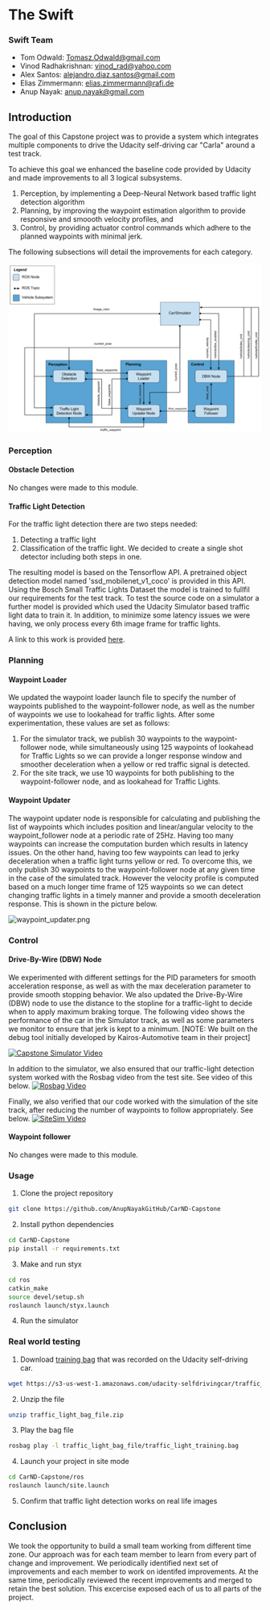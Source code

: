 # The Swift
### Swift Team
* Tom Odwald: Tomasz.Odwald@gmail.com
* Vinod Radhakrishnan: vinod_rad@yahoo.com
* Alex Santos: alejandro.diaz.santos@gmail.com
* Elias Zimmermann: elias.zimmermann@rafi.de
* Anup Nayak: anup.nayak@gmail.com


## Introduction
The goal of this Capstone project was to provide a system which integrates multiple components to drive the Udacity self-driving car "Carla" around a test track.

To achieve this goal we enhanced the baseline code provided by Udacity and made improvements to all 3 logical subsystems.
1. Perception, by implementing a Deep-Neural Network based traffic light detection algorithm
2. Planning, by improving the waypoint estimation algorithm to provide responsive and smoooth velocity profiles, and 
3. Control, by providing actuator control commands which adhere to the planned waypoints with minimal jerk.

The following subsections will detail the improvements for each category.

![Sytem Architecture](./system_architecture.png "Sysetem Architecture")


### Perception
#### Obstacle Detection
No changes were made to this module.
#### Traffic Light Detection
For the traffic light detection there are two steps needed: 
1. Detecting a traffic light 
2. Classification of the traffic light. 
We decided to create a single shot detector including both steps in one.

The resulting model is based on the Tensorflow API. A pretrained object detection model named 'ssd_mobilenet_v1_coco' is provided in this API. Using the Bosch Small Traffic Lights Dataset the model is trained to fullfil our requirements for the test track. To test the source code on a simulator a further model is provided which used the Udacity Simulator based traffic light data to train it. In addition, to minimize some latency issues we were having, we only process every 6th image frame for traffic lights.

A link to this work is provided [here]( https://github.com/alejandrods/Tensorflow_API_traffic_light_detection/blob/master/object_detection_tutorial.ipynb).

### Planning
#### Waypoint Loader
We updated the waypoint loader launch file to specify the number of waypoints published to the waypoint-follower node, as well as the number of waypoints we use to lookahead for traffic lights. After some experimentation, these values are set as follows:

1. For the simulator track, we publish 30 waypoints to the waypoint-follower node, while simultaneously using 125 waypoints of lookahead for Traffic Lights so we can provide a longer response window and smoother deceleration when a yellow or red traffic signal is detected.
1. For the site track, we use 10 waypoints for both publishing to the waypoint-follower node, and as lookahead for Traffic Lights.

#### Waypoint Updater

The waypoint updater node is responsible for calculating and publishing the list of waypoints which includes position and linear/angular velocity to the waypoint_follower node at a periodic rate of 25Hz. Having too many waypoints can increase the computation burden which results in latency issues. On the other hand, having too few waypoints can lead to jerky deceleration when a traffic light turns yellow or red. To overcome this, we only publish 30 waypoints to the waypoint-follower node at any given time in the case of the simulated track. However the velocity profile is computed based on a much longer time frame of 125 waypoints so we can detect changing traffic lights in a timely manner and provide a smooth deceleration response. This is shown in the picture below.

![waypoint_updater.png](https://github.com/calvinhobbes119/CarND-Capstone/blob/master/imgs/Waypoint_Updater.png)

### Control
#### Drive-By-Wire (DBW) Node 
We experimented with different settings for the PID parameters for smooth acceleration response, as well as with the max deceleration parameter to provide smooth stopping behavior. We also updated the Drive-By-Wire (DBW) node to use the distance to the stopline for a traffic-light to decide when to apply maximum braking torque. The following video shows the performance of the car in the Simulator track, as well as some parameters we monitor to ensure that jerk is kept to a minimum. [NOTE: We built on the debug tool initially developed by Kairos-Automotive team in their project]

[![Capstone Simulator Video](https://github.com/calvinhobbes119/CarND-Capstone/blob/master/imgs/Simulator.png)](https://youtu.be/ZpW9HxBtKtc)
 
In addition to the simulator, we also ensured that our traffic-light detection system worked with the Rosbag video from the test site. See video of this below.
[![Rosbag Video](https://github.com/calvinhobbes119/CarND-Capstone/blob/master/imgs/Rosbag.png)](https://youtu.be/CoQjcoJY8Us)

Finally, we also verified that our code worked with the simulation of the site track, after reducing the number of waypoints to follow appropriately. See below.
[![SiteSim Video](https://github.com/calvinhobbes119/CarND-Capstone/blob/master/imgs/SiteSim.png)](https://youtu.be/rgV8qvr6S5s)

#### Waypoint follower
No changes were made to this module.

### Usage

1. Clone the project repository
```bash
git clone https://github.com/AnupNayakGitHub/CarND-Capstone
```

2. Install python dependencies
```bash
cd CarND-Capstone
pip install -r requirements.txt
```
3. Make and run styx
```bash
cd ros
catkin_make
source devel/setup.sh
roslaunch launch/styx.launch
```
4. Run the simulator

### Real world testing
1. Download [training bag](https://s3-us-west-1.amazonaws.com/udacity-selfdrivingcar/traffic_light_bag_file.zip) that was recorded on the Udacity self-driving car.
```bash
wget https://s3-us-west-1.amazonaws.com/udacity-selfdrivingcar/traffic_light_bag_file.zip
```
2. Unzip the file
```bash
unzip traffic_light_bag_file.zip
```
3. Play the bag file
```bash
rosbag play -l traffic_light_bag_file/traffic_light_training.bag
```
4. Launch your project in site mode
```bash
cd CarND-Capstone/ros
roslaunch launch/site.launch
```
5. Confirm that traffic light detection works on real life images

## Conclusion
We took the opportunity to build a small team working from different time zone. Our approach was for each team member to learn from every part of change and improvement. We periodically identified next set of improvements and each member to work on identifed improvements. At the same time, periodically reviewed the recent improvements and merged to retain the best solution. This excercise exposed each of us to all parts of the project.
